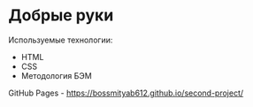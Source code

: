 # Добрые руки

Используемые технологии:
-  HTML
-  CSS
-  Методология БЭМ

GitHub Pages - https://bossmityab612.github.io/second-project/
